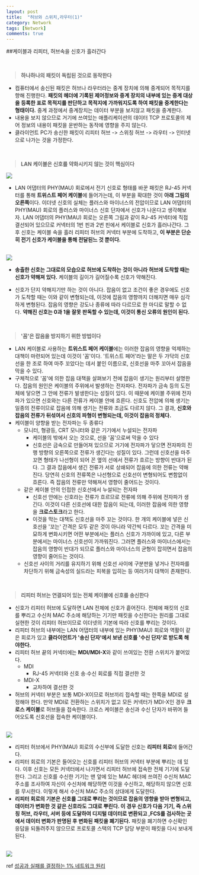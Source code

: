 ```yaml
---
layout: post
title:  "허브와 스위치,라우터(1)"
category: Network
tags: [Network]
comments: true
---
```


##케이블과 리피터, 허브속을 신호가 흘러간다

<br>

> **하나하나의 패킷이 독립된 것으로 동작한다**

-  컴퓨터에서 송신된 패킷은  허브나 라우터라는 중계 장치에 의해 중계되어 목적지를 향해 진행한다. **패킷의 헤더에 기록된 제어정보와 중계 장치의 내부에 있는 중계 대상을 등록한 표로 목적지를 판단하고 목적지에 가까워지도록 하여 패킷을 중계한다는 형태이다.** 중계 과정에서 중계장치는 데이터 부분을 보지않고 패킷을 중계한다.
- 내용을 보지 않으므로 거기에 쓰여있는 애플리케이션의 데이터 TCP 프로토콜의 제어 정보의 내용이 패킷을 운반하는 동작에 영향을 주지 않는다.
- 클라이언트 PC가 송신한 패킷이 리피터 허브 -> 스위칭 허브 -> 라우터 -> 인터넷으로 나가는 것을 가정한다.

<br>

> **LAN 케이블은 신호를 약화시키지 않는 것이 핵심이다**

<img src="/assets/post-img/network/lanStructure.jpeg">

<br>

- LAN 어댑터의 PHY(MAU) 회로에서 전기 신호로 형태를 바꾼 패킷은 RJ-45 커넥터를 통해 **트위스트 페어 케이블**에 들어가는데, 이 부분을 확대한 것이 **아래 그림의 오른쪽**이다. 이더넷 신호의 실체는 플러스와 마이너스의 전압이므로 LAN 어댑터의 PHY(MAU) 회로의 플러스와 마이너스 신호 단자에서 신호가 나온다고 생각해보자. LAN 어댑터의 PHY(MAU) 회로는 오른쪽 그림과 같이 RJ-45 커넥터에 직접 결선되어 있으므로 커넥터의 1번 핀과 2번 핀에서 케이블로 신호가 흘러나간다. 그 후 신호는 케이블 속을 흘러 리피터 허브의 커넥터 부분에 도착하고, **이 부분은 단순히 전기 신호가 케이블을 통해 전달된느 것 뿐이다.**

<br>

<img src="/assets/post-img/network/lanAndRepeatHub.jpeg">

<br>

- **송출한 신호는 그대로의 모습으로 허브에 도착하는 것이 아니라 허브에 도착할 때는 신호가 약해져 있다.** 케이블의 길이가 길어질수록 신호가 약해진다. 

- 신호가 단지 약해지기만 하는 것이 아니다. 잡음이 없고 조건이 좋은 경우에도 신호가 도착할 때는 이와 같이 변형되는데, 이것에 잡음의 영향까지 더해지면 매우 심각하게 변형된다. 잡음의 영향은 강도나 종류에 따라 다르므로 한 마디로 말할 수 없다. **약해진 신호는 0과 1을 잘못 판독할 수 있는데, 이것이 통신 오류의 원인이 된다.**

<br>

> **'꼼'은 잡음을 방지하기 위한 방법이다**

- LAN 케이블로 사용하는 **트위스트 페어 케이블**에는 이러한 잡음의 영향을 억제하는 대책이 마련되어 있는데 이것이 '꼼'이다. '트위스트 페어'라는 말은 두 가닥의 신호선을 한 조로 하여 마주 꼬았다는 데서 붙인 이름으로, 신호선을 마주 꼬아서 잡음을 막을 수 있다.
- 구체적으로 '꼼'에 의한 잡음 대책을 살펴보기 전에 잡음이 생기는 원리부터 설명한다. 잡음의 원인은 케이블의 주위에서 발생하는 전자파다. 전자파가 금속 등의 도전체에 닿으면 그 안에 전류가 발생한다는 성질이 있다. 이 때문에 케이블 주위에 전자파가 있으면 신호와는 다른 전류가 케이블 안에 흐른다. 신호도 전압에 의해 생기는 일종의 전류이므로 잡음에 의해 생기는 전류와 조금도 다르지 않다. 그 결과, **신호와 잡음의 전류가 뒤섞여서 신호의 파형이 변형되는데, 이것이 잡음의 정체다.**
- 케이블이 양향을 받는 전자파는 두 종류다
  - 모니터, 형광등, CRT 모니터와 같은 기기에서 누설되는 전자파
    - 케이블의 밖에서 오는 것으로,  선을 '꼼'으로써 막을 수 있다
    - 신호선은 금속으로 만들어져 있으므로 거기에 전자파가 닿으면 전자파의 진행 방향의 오른쪽으로 전류가 생긴다는 성질이 있다. 그런데 신호선을 마주 꼬면 형태가 나선형이 되어 꼰 옆의 선에서 전류가 흐르는 방향이 반대가 된다. 그 결과 잡음에서 생긴 전류가 서로 상쇄되어 잡음에 의한 전류는 약해진다. 당연히 신호의 전류쪽은 나선형으로 신호선이 변형되어도 변함없이 흐른다. 즉 잡음의 전류만 약해져서 영향이 줄어드는 것이다.
  - 같은 케이블 안의 인접한 신호선에서 누설되는 전자파
    - 신호선 안에는 신호라는 전류가 흐르므로 전류에 의해 주위에 전자파가 생긴다. 이것이 다른 신호선에 대한 잡음이 되는데, 이러한 잡음에 의한 영향을 **크로스토크**라고 한다.
    - 이것을 막는 대책도 신호선을 마주 꼬는 것이다. 한 개의 케이블에 넣은 신호선을 '꼬는' 간격은 모두 같은 것이 아니라 약간씩 다르다. 꼬는 간격을 미묘하게 변화시키면 어떤 부분에서는 플러스 신호가 가까이에 있고, 다른 부분에서는 마이너스 신호선이 가까워진다. 그러면 플러스와 마이너스에서는 잡음의 영향이 반대가 되므로 플러스와 마이너스의 균형이 잡히면서 잡음의 영향이 줄어드는 것이다.
  - 신호선 사이의 거리를 유지하기 위해 신호선 사이에 구분판을 넣거나  전자파를 차단하기 위해 금속성의 실드라는 피복을 입히는 등  여러가지 대책이 존재한다.

<br>

> **리피터 허브는 연결되어 있는 전체 케이블에 신호를 송신한다**

- 신호가 리피터 허브에 도달하면 LAN 전체에 신호가 흩어진다. 전체에 패킷의 신호를 뿌리고 수신처 MAC 주소에 해당하는 기기만 패킷을 수신한다는 원리를 그대로 실현한 것이 리피터 허브이므로 이더넷의 기본에 따라 신호를 뿌리는 것이다.
- 리피터 허브의 내부에는 LAN 어댑터의 내부에 있는 PHY(MAU) 회로와 역활이 같은 회로가 있고 **클라이언트가 '송신 단자'에서 보낸 신호를 '수신 단자'로 받도록 해야한다.**
- 리피터 허브 끝의 커넥터에는 **MDI/MDI-X**와 같이 쓰여있는 전환 스위치가 붙어있다.
  - MDI
    - RJ-45 커넥터와 신호 송∙수신 회로를 직접 결선한 것
  - MDI-X
    - 교차하여 결선한 것
- 허브의 커넥터 부분은 보통 MDI-X이므로 허브끼리 접속할 때는 한쪽을 MDI로 설정해야 한다. 만약 MDI로 전환하는 스위치가 없고 모든 커넥터가 MDI-X인 경우 **크로스 케이블**로 허브들을 접속한다. 크로스 케이블은 송신과 수신 단자가 바뀌어 들어오도록 신호선을 접속한 케이블이다.

<br>

<img src="/assets/post-img/network/useCrossCable.jpeg">

<br>

-  리피터 허브에서 PHY(MAU) 회로의 수신부에 도달한 신호는 **리피터 회로**에 들어간다.
- 리피터 회로의 기본은 들어오는 신호를 리피터 허브의 커넥터 부분에 뿌리는 데 있다. 이후 신호는 모든 커넥터에서 나가면서 리피터 허브에 접속한 전체 기기에 도달한다. 그리고 신호를 수신한 기기는 맨 앞에 있는 MAC 헤더에 쓰여진 수신처 MAC 주소를 조사하여 자신이 수신처에 해당하면 이것을 수신하고, 해당하지 않으면 신호를 무시한다. 이렇게 해서 수신처 MAC 주소의 상대에게 도달한다.
- **리피터 회로의 기본은 신호를 그대로 뿌리는 것이므로 잡음의 영향을 받아 변형되고, 데이터가 변화한 것 같은 신호라도 그대로 뿌린다. 이 경우 신호가 다음 기기, 즉 스위칭 허브, 라우터, 서버 등에 도달하여 디지털 데이터로 변환되고 ,FCS를 검사하는 곳에서 데이터 변화가 판명된 후 변화된 패킷을 폐기된다.** 패킷을 폐기하면 수신확인 응답을 되돌려주지 않으므로 프로토콜 스택의 TCP 담당 부분이 패킷을 다시 보내게 된다.

<br>

<img src="/assets/post-img/network/reduceNoise.jpeg">

<br>

ref <a href="https://www.aladin.co.kr/shop/wproduct.aspx?ItemId=163484025">성공과 실패를 결정하는 1% 네트워크 원리</a>

